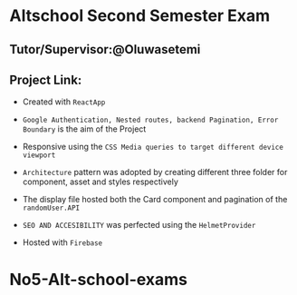  # Altschool Second Semester Exam
 ## Tutor/Supervisor:@Oluwasetemi 
 ## Project Link: 
 
- Created with `ReactApp`

- `Google Authentication, Nested routes, backend Pagination, Error Boundary` is the aim of the Project

- Responsive using the `CSS Media queries to target different device viewport`

- `Architecture` pattern was adopted by creating different three folder for component, asset and styles respectively

- The display file hosted both the Card component and pagination of the `randomUser.API`

- `SEO AND ACCESIBILITY` was perfected using the `HelmetProvider`

- Hosted with `Firebase`
 
 
# No5-Alt-school-exams
